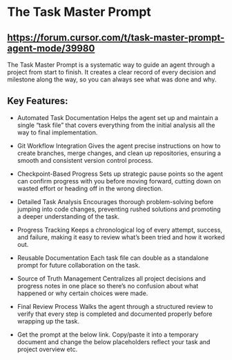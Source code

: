 # The Task Master Prompt
## https://forum.cursor.com/t/task-master-prompt-agent-mode/39980

The Task Master Prompt is a systematic way to guide an agent through a project from start to finish. It creates a clear record of every decision and milestone along the way, so you can always see what was done and why.

## Key Features:

- Automated Task Documentation
Helps the agent set up and maintain a single “task file” that covers everything from the initial analysis all the way to final implementation.

- Git Workflow Integration
Gives the agent precise instructions on how to create branches, merge changes, and clean up repositories, ensuring a smooth and consistent version control process.

- Checkpoint-Based Progress
Sets up strategic pause points so the agent can confirm progress with you before moving forward, cutting down on wasted effort or heading off in the wrong direction.

- Detailed Task Analysis
Encourages thorough problem-solving before jumping into code changes, preventing rushed solutions and promoting a deeper understanding of the task.

- Progress Tracking
Keeps a chronological log of every attempt, success, and failure, making it easy to review what’s been tried and how it worked out.

- Reusable Documentation
Each task file can double as a standalone prompt for future collaboration on the task.

- Source of Truth Management
Centralizes all project decisions and progress notes in one place so there’s no confusion about what happened or why certain choices were made.

- Final Review Process
Walks the agent through a structured review to verify that every step is completed and documented properly before wrapping up the task.

- Get the prompt at the below link. Copy/paste it into a temporary document and change the below placeholders reflect your task and project overview etc.
